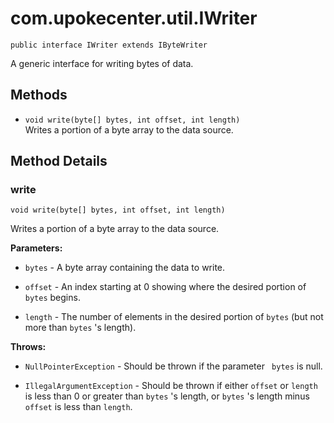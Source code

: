 # com.upokecenter.util.IWriter

    public interface IWriter extends IByteWriter

A generic interface for writing bytes of data.

## Methods

* `void write(byte[] bytes,
 int offset,
 int length)`<br>
 Writes a portion of a byte array to the data source.

## Method Details

### write

    void write(byte[] bytes, int offset, int length)

Writes a portion of a byte array to the data source.

**Parameters:**

* <code>bytes</code> - A byte array containing the data to write.

* <code>offset</code> - An index starting at 0 showing where the desired portion of
 <code>bytes</code> begins.

* <code>length</code> - The number of elements in the desired portion of <code>bytes</code>
 (but not more than <code>bytes</code> 's length).

**Throws:**

* <code>NullPointerException</code> - Should be thrown if the parameter <code>
 bytes</code> is null.

* <code>IllegalArgumentException</code> - Should be thrown if either <code>offset</code> or
 <code>length</code> is less than 0 or greater than <code>bytes</code> 's length, or
 <code>bytes</code> 's length minus <code>offset</code> is less than <code>length</code>.
